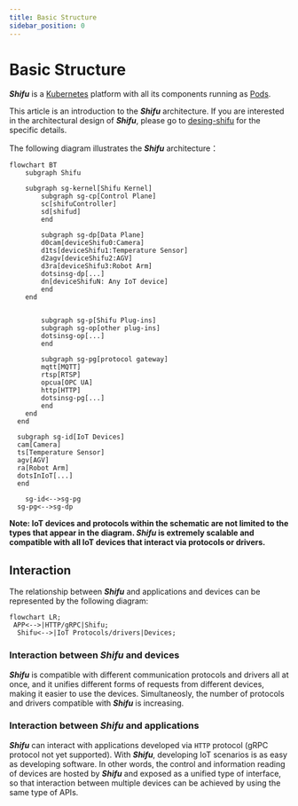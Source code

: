 ```yaml
--- 
title: Basic Structure
sidebar_position: 0
--- 
```


# Basic Structure

***Shifu*** is a [Kubernetes](https://kubernetes.io/) platform with all its components running as [Pods](https://kubernetes.io/docs/concepts/workloads/pods/).

This article is an introduction to the ***Shifu*** architecture. If you are interested in the architectural design of ***Shifu***, please go to [desing-shifu](https://github.com/Edgenesis/shifu/blob/main/docs/design/design-shifu.md) for the specific details.

The following diagram illustrates the ***Shifu*** architecture：

```mermaid
flowchart BT
	subgraph Shifu
    
    subgraph sg-kernel[Shifu Kernel]
    	subgraph sg-cp[Control Plane]
    	sc[shifuController]
    	sd[shifud]
    	end
    
    	subgraph sg-dp[Data Plane]
    	d0cam[deviceShifu0:Camera]
    	d1ts[deviceShifu1:Temperature Sensor]
    	d2agv[deviceShifu2:AGV]
    	d3ra[deviceShifu3:Robot Arm]
    	dotsinsg-dp[...]
    	dn[deviceShifuN: Any IoT device]
    	end
  	end
  
    
		subgraph sg-p[Shifu Plug-ins]
    	subgraph sg-op[other plug-ins]
    	dotsinsg-op[...]
    	end
    
   		subgraph sg-pg[protocol gateway]
  		mqtt[MQTT]
  		rtsp[RTSP]
  		opcua[OPC UA]
  		http[HTTP]
  		dotsinsg-pg[...]
  		end
  	end
  end
  
  subgraph sg-id[IoT Devices]
  cam[Camera]
  ts[Temperature Sensor]
  agv[AGV]
  ra[Robot Arm]
  dotsInIoT[...]
  end

	sg-id<-->sg-pg
  sg-pg<-->sg-dp
```

**Note: IoT devices and protocols within the schematic are not limited to the types that appear in the diagram. ***Shifu*** is extremely scalable and compatible with all IoT devices that interact via protocols or drivers.**

## Interaction

The relationship between ***Shifu*** and applications and devices can be represented by the following diagram:

```mermaid
flowchart LR;
 APP<-->|HTTP/gRPC|Shifu;
  Shifu<-->|IoT Protocols/drivers|Devices;
```

### Interaction between ***Shifu*** and devices

***Shifu*** is compatible with different communication protocols and drivers all at once, and it unifies different forms of requests from different devices, making it easier to use the devices. Simultaneosly, the number of protocols and drivers compatible with ***Shifu*** is increasing.

### Interaction between ***Shifu*** and applications

***Shifu*** can interact with applications developed via `HTTP` protocol (gRPC protocol not yet supported). With ***Shifu***, developing IoT scenarios is as easy as developing software. In other words, the control and information reading of devices are hosted by ***Shifu*** and exposed as a unified type of interface, so that interaction between multiple devices can be achieved by using the same type of APIs.
